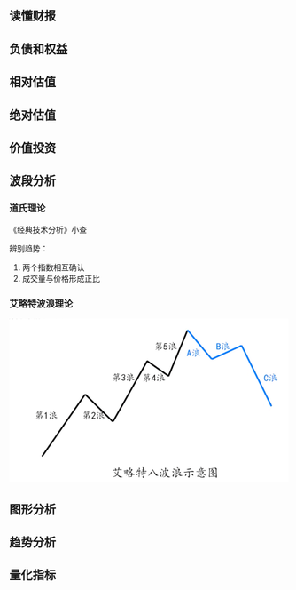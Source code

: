 ## 读懂财报



## 负债和权益



## 相对估值



## 绝对估值



## 价值投资



## 波段分析

### 道氏理论

《经典技术分析》小查

辨别趋势：

1. 两个指数相互确认
2. 成交量与价格形成正比



### 艾略特波浪理论

![image-20221227103725264](股票.assets/image-20221227103725264.png)



## 图形分析



## 趋势分析



## 量化指标
